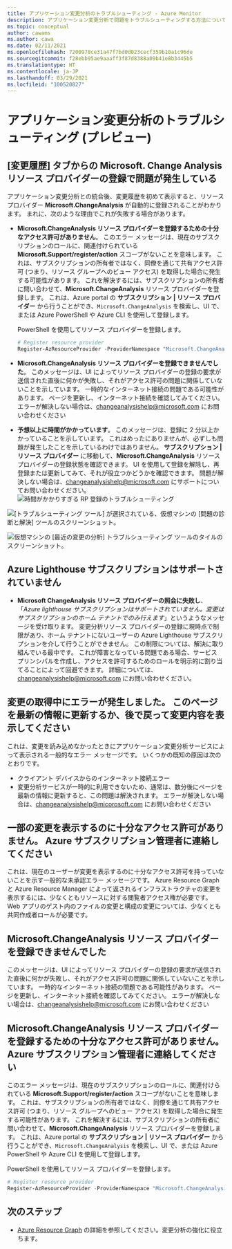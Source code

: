 ```yaml
---
title: アプリケーション変更分析のトラブルシューティング - Azure Monitor
description: アプリケーション変更分析で問題をトラブルシューティングする方法について学習します。
ms.topic: conceptual
author: cawams
ms.author: cawa
ms.date: 02/11/2021
ms.openlocfilehash: 7200978ce31a47f7bd0d023cecf359b10a1c96de
ms.sourcegitcommit: f28ebb95ae9aaaff3f87d8388a09b41e0b3445b5
ms.translationtype: HT
ms.contentlocale: ja-JP
ms.lasthandoff: 03/29/2021
ms.locfileid: "100520827"
---
```

# <a name="troubleshoot-application-change-analysis-preview"></a>アプリケーション変更分析のトラブルシューティング (プレビュー)

## <a name="having-trouble-registering-microsoft-change-analysis-resource-provider-from-change-history-tab"></a>[変更履歴] タブからの Microsoft. Change Analysis リソース プロバイダーの登録で問題が発生している

アプリケーション変更分析との統合後、変更履歴を初めて表示すると、リソース プロバイダー **Microsoft.ChangeAnalysis** が自動的に登録されることがわかります。 まれに、次のような理由でこれが失敗する場合があります。

- **Microsoft.ChangeAnalysis リソース プロバイダーを登録するための十分なアクセス許可がありません**。 このエラー メッセージは、現在のサブスクリプションのロールに、関連付けられている **Microsoft.Support/register/action** スコープがないことを意味します。 これは、サブスクリプションの所有者ではなく、同僚を通じて共有アクセス許可 (つまり、リソース グループへのビュー アクセス) を取得した場合に発生する可能性があります。 これを解決するには、サブスクリプションの所有者に問い合わせて、**Microsoft.ChangeAnalysis** リソース プロバイダーを登録します。 これは、Azure portal の **サブスクリプション | リソース プロバイダー** から行うことができ、```Microsoft.ChangeAnalysis``` を検索し、UI で、または Azure PowerShell や Azure CLI を使用して登録します。

    PowerShell を使用してリソース プロバイダーを登録します。
    ```PowerShell
    # Register resource provider
    Register-AzResourceProvider -ProviderNamespace "Microsoft.ChangeAnalysis"
    ```

- **Microsoft.ChangeAnalysis リソース プロバイダーを登録できませんでした**。 このメッセージは、UI によってリソース プロバイダーの登録の要求が送信された直後に何かが失敗し、それがアクセス許可の問題に関係していないことを示しています。 一時的なインターネット接続の問題である可能性があります。 ページを更新し、インターネット接続を確認してみてください。 エラーが解決しない場合は、changeanalysishelp@microsoft.com にお問い合わせください

- **予想以上に時間がかかっています**。 このメッセージは、登録に 2 分以上かかっていることを示しています。 これはめったにありませんが、必ずしも問題が発生したことを示しているわけではありません。 **サブスクリプション | リソース プロバイダー** に移動して、**Microsoft.ChangeAnalysis** リソースプロバイダーの登録状態を確認できます。 UI を使用して登録を解除し、再登録または更新してみて、それが役立つかどうかを確認できます。 問題が解決しない場合は、changeanalysishelp@microsoft.com にサポートについてお問い合わせください。
    ![時間がかかりすぎる RP 登録のトラブルシューティング](./media/change-analysis/troubleshoot-registration-taking-too-long.png)

![[トラブルシューティング ツール] が選択されている、仮想マシンの [問題の診断と解決] ツールのスクリーンショット。](./media/change-analysis/vm-dnsp-troubleshootingtools.png)

![仮想マシンの [最近の変更の分析] トラブルシューティング ツールのタイルのスクリーンショット。](./media/change-analysis/analyze-recent-changes.png)

## <a name="azure-lighthouse-subscription-is-not-supported"></a>Azure Lighthouse サブスクリプションはサポートされていません

- **Microsoft ChangeAnalysis リソース プロバイダーの照会に失敗し**、「*Azure lighthouse サブスクリプションはサポートされていません。変更はサブスクリプションのホーム テナントでのみ行えます*」というようなメッセージを受け取ります。 変更分析リソース プロバイダーの登録に現時点で制限があり、ホーム テナントにないユーザーの Azure Lighthouse サブスクリプションを介して行うことができません。 この制限については、解決に取り組んでいる最中です。 これが障害となっている問題である場合、サービス プリンシパルを作成し、アクセスを許可するためのロールを明示的に割り当てることによって回避できます。  詳細については、changeanalysishelp@microsoft.com にお問い合わせください。

## <a name="an-error-occurred-while-getting-changes-please-refresh-this-page-or-come-back-later-to-view-changes"></a>変更の取得中にエラーが発生しました。 このページを最新の情報に更新するか、後で戻って変更内容を表示してください

これは、変更を読み込めなかったときにアプリケーション変更分析サービスによって表示される一般的なエラー メッセージです。 いくつかの既知の原因は次のとおりです。

- クライアント デバイスからのインターネット接続エラー
- 変更分析サービスが一時的に利用できないため、通常は、数分後にページを最新の情報に更新すると、この問題は解決されます。 エラーが解決しない場合は、changeanalysishelp@micorosoft.com にお問い合わせください

## <a name="you-dont-have-enough-permissions-to-view-some-changes-contact-your-azure-subscription-administrator"></a>一部の変更を表示するのに十分なアクセス許可がありません。 Azure サブスクリプション管理者に連絡してください

これは、現在のユーザーが変更を表示するのに十分なアクセス許可を持っていないことを示す一般的な未承認エラー メッセージです。 Azure Resource Graph と Azure Resource Manager によって返されるインフラストラクチャの変更を表示するには、少なくともリソースに対する閲覧者アクセス権が必要です。 Web アプリのゲスト内のファイルの変更と構成の変更については、少なくとも共同作成者ロールが必要です。

## <a name="failed-to-register-microsoftchangeanalysis-resource-provider"></a>Microsoft.ChangeAnalysis リソース プロバイダーを登録できませんでした

このメッセージは、UI によってリソース プロバイダーの登録の要求が送信された直後に何かが失敗し、それがアクセス許可の問題に関係していないことを示しています。 一時的なインターネット接続の問題である可能性があります。 ページを更新し、インターネット接続を確認してみてください。 エラーが解決しない場合は、changeanalysishelp@microsoft.com にお問い合わせください

## <a name="you-dont-have-enough-permissions-to-register-microsoftchangeanalysis-resource-provider-contact-your-azure-subscription-administrator"></a>Microsoft.ChangeAnalysis リソース プロバイダーを登録するための十分なアクセス許可がありません。 Azure サブスクリプション管理者に連絡してください

このエラー メッセージは、現在のサブスクリプションのロールに、関連付けられている **Microsoft.Support/register/action** スコープがないことを意味します。 これは、サブスクリプションの所有者ではなく、同僚を通じて共有アクセス許可 (つまり、リソース グループへのビュー アクセス) を取得した場合に発生する可能性があります。 これを解決するには、サブスクリプションの所有者に問い合わせて、**Microsoft.ChangeAnalysis** リソース プロバイダーを登録します。 これは、Azure portal の **サブスクリプション | リソース プロバイダー** から行うことができ、```Microsoft.ChangeAnalysis``` を検索し、UI で、または Azure PowerShell や Azure CLI を使用して登録します。

PowerShell を使用してリソース プロバイダーを登録します。

```PowerShell
# Register resource provider
Register-AzResourceProvider -ProviderNamespace "Microsoft.ChangeAnalysis"
```

## <a name="next-steps"></a>次のステップ

- [Azure Resource Graph](../../governance/resource-graph/overview.md) の詳細を参照してください。変更分析の強化に役立ちます。